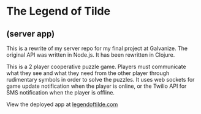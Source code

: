 # The Legend of Tilde
## (server app)

This is a rewrite of my server repo for my final project at Galvanize. The original API was written in Node.js. It has been rewritten in Clojure.

This is a 2 player cooperative puzzle game. Players must communicate what they see and what they need from the other player through rudimentary symbols in order to solve the puzzles. It uses web sockets for game update notification when the player is online, or the Twilio API for SMS notification when the player is offline.

View the deployed app at [legendoftilde.com](https://legendoftilde.com)
